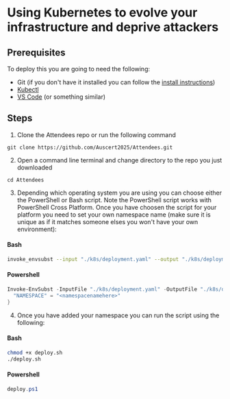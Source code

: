 # Using Kubernetes to evolve your infrastructure and deprive attackers


## Prerequisites

To deploy this you are going to need the following:

* Git (if you don't have it installed you can follow the [install instructions](https://git-scm.com/book/en/v2/Getting-Started-Installing-Git))
* [Kubectl](https://kubernetes.io/docs/tasks/tools/)
* [VS Code](https://code.visualstudio.com/download) (or something similar)


## Steps

1. Clone the Attendees repo or run the following command

`git clone https://github.com/Auscert2025/Attendees.git`

2. Open a command line terminal and change directory to the repo you just downloaded

`cd Attendees`

3. Depending which operating system you are using you can choose either the PowerShell or Bash script. Note the PowerShell script works with PowerShell Cross Platform. 
Once you have choosen the script for your platform you need to set your own namespace name (make sure it is unique as if it matches someone elses you won't have your own environment):

#### Bash

```bash
invoke_envsubst --input "./k8s/deployment.yaml" --output "./k8s/deployment-updated.yaml" --var "NAMESPACE=<namespacenamehere>"
```

#### Powershell

```powershell
Invoke-EnvSubst -InputFile "./k8s/deployment.yaml" -OutputFile "./k8s/deployment-updated.yaml" -Variables @{
  "NAMESPACE" = "<namespacenamehere>"
}
```

4. Once you have added your namespace you can run the script using the following:

#### Bash

```bash
chmod +x deploy.sh
./deploy.sh
```

#### Powershell

```powershell
deploy.ps1
```